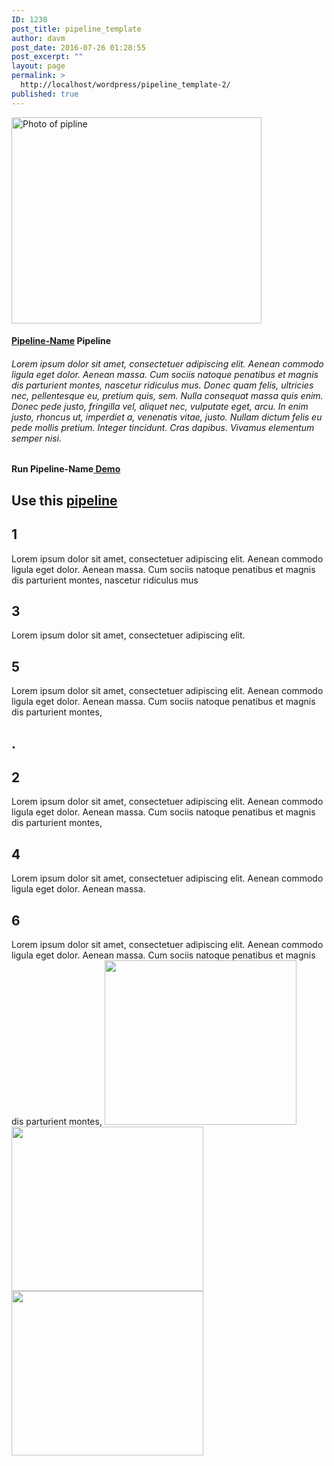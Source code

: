 ```yaml
---
ID: 1230
post_title: pipeline_template
author: davm
post_date: 2016-07-26 01:28:55
post_excerpt: ""
layout: page
permalink: >
  http://localhost/wordpress/pipeline_template-2/
published: true
---
```

<img src="http://localhost/wordpress/wp-content/uploads/2016/06/pipeline3.jpg" title="Photo of pipline" class="so-widget-image" height="330" width="400"> <h4><a href="http://localhost/wordpress/Pipeline-Template/"><strong> Pipeline-Name</strong></a> Pipeline</h4> <p> </p> <h6> Lorem ipsum dolor sit amet, consectetuer adipiscing elit. Aenean commodo ligula eget dolor. Aenean massa. Cum sociis natoque penatibus et magnis dis parturient montes, nascetur ridiculus mus. Donec quam felis, ultricies nec, pellentesque eu, pretium quis, sem. Nulla consequat massa quis enim. Donec pede justo, fringilla vel, aliquet nec, vulputate eget, arcu. In enim justo, rhoncus ut, imperdiet a, venenatis vitae, justo. Nullam dictum felis eu pede mollis pretium. Integer tincidunt. Cras dapibus. Vivamus elementum semper nisi.  </h6> <p> </p> <p> </p> <p> </p> <h4>Run Pipeline-Name<a href=""><strong> Demo</strong></a></h4> <h2> Use this  <a href=""> pipeline </a> </h2> <p> </p> <h2>1 </h2> Lorem ipsum dolor sit amet, consectetuer adipiscing elit. Aenean commodo ligula eget dolor. Aenean massa. Cum sociis natoque penatibus et magnis dis parturient montes, nascetur ridiculus mus <p> </p> <p> </p> <h2>3</h2> Lorem ipsum dolor sit amet, consectetuer adipiscing elit. <h2>5</h2>Lorem ipsum dolor sit amet, consectetuer adipiscing elit. Aenean commodo ligula eget dolor. Aenean massa. Cum sociis natoque penatibus et magnis dis parturient montes,  <p></p><h2>.</h2><h2></h2> <p></p> <p> </p> <p> </p> <h2>2</h2> Lorem ipsum dolor sit amet, consectetuer adipiscing elit. Aenean commodo ligula eget dolor. Aenean massa. Cum sociis natoque penatibus et magnis dis parturient montes,  <p> </p> <p> </p> <h2>4</h2> Lorem ipsum dolor sit amet, consectetuer adipiscing elit. Aenean commodo ligula eget dolor. Aenean massa. <p> </p> <p> </p> <h2>6</h2> Lorem ipsum dolor sit amet, consectetuer adipiscing elit. Aenean commodo ligula eget dolor. Aenean massa. Cum sociis natoque penatibus et magnis dis parturient montes,  <img src="http://localhost/wordpress/wp-content/uploads/2016/06/otherpipelineLight.jpg" class="so-widget-image" height="263" width="307"> <img src="http://localhost/wordpress/wp-content/uploads/2016/06/otherpipelineLight.jpg" class="so-widget-image" height="263" width="307"> <img src="http://localhost/wordpress/wp-content/uploads/2016/06/otherpipelineLight.jpg" class="so-widget-image" height="263" width="307">